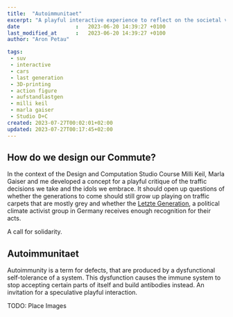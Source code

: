 ```yaml
---
title:  "Autoimmunitaet"
excerpt: "A playful interactive experience to reflect on the societal value of the car"
date                  :   2023-06-20 14:39:27 +0100
last_modified_at      :   2023-06-20 14:39:27 +0100
author: "Aron Petau"

tags:
 - suv
 - interactive
 - cars
 - last generation
 - 3D-printing
 - action figure
 - aufstandlastgen
 - milli keil
 - marla gaiser
 - Studio D+C
created: 2023-07-27T00:02:01+02:00
updated: 2023-07-27T00:17:45+02:00
---
```


## How do we design our Commute? 
In the context of the Design and Computation Studio Course Milli Keil, Marla Gaiser and me developed a concept for a playful critique of the traffic decisions we take and the idols we embrace. 
It should open up questions of whether the generations to come should still grow up playing on traffic carpets that are mostly grey and whether the [Letzte Generation](https://letztegeneration.org), a political climate activist group in Germany receives enough recognition for their acts. 

A call for solidarity. 


## Autoimmunitaet

Autoimmunity is a term for defects, that are produced by a dysfunctional self-tolerance of a system. This dysfunction causes the immune system to stop accepting certain parts of itself and build antibodies instead. An invitation for a speculative playful interaction.


TODO: Place Images



